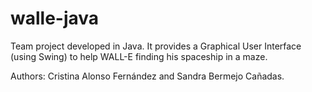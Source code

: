 # walle-java

Team project developed in Java. It provides a Graphical User Interface (using Swing)
to help WALL-E finding his spaceship in a maze.

Authors: Cristina Alonso Fernández and Sandra Bermejo Cañadas.
